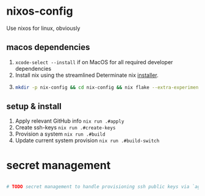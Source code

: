# nixos-config

Use nixos for linux, obviously

## macos dependencies

1. `xcode-select --install` if on MacOS for all required developer dependencies
2. Install nix using the streamlined Determinate nix [installer](https://github.com/DeterminateSystems/nix-installer).
3. ```bash
   mkdir -p nix-config && cd nix-config && nix flake --extra-experimental-features 'nix-command flakes' init -t github:tonyage/nix-config
   ```

## setup & install

1. Apply relevant GitHub info `nix run .#apply`
2. Create ssh-keys `nix run .#create-keys`
3. Provision a system `nix run .#build`
4. Update current system provision `nix run .#build-switch`

# secret management

```bash

# TODO secret management to handle provisioning ssh public keys via `agenix` for user and system scopes
```
